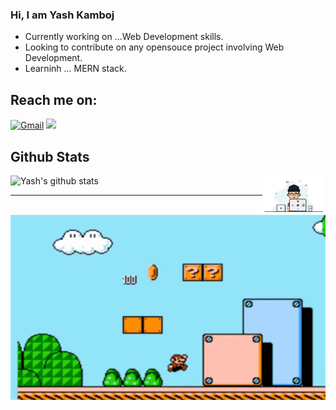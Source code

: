 ### Hi, I am Yash Kamboj

- Currently working on ...Web Development skills.
- Looking to contribute on any opensouce project involving Web Development.
- Learninh ... MERN stack.

## Reach me on:
[<img alt="Gmail" src="https://img.shields.io/badge/Gmail-D14836?style=for-the-badge&logo=gmail&logoColor=white" />](mailto:yashkamboj29@gmail.com)
[<img src="https://img.shields.io/badge/linkedin-%230077B5.svg?&style=for-the-badge&logo=linkedin&logoColor=white">](https://www.linkedin.com/in/yash-kamboj-9078011b5/)

## Github Stats
![Yash's github stats](https://github-readme-stats.vercel.app/api?username=YashKamboj&show_icons=true&hide_border=true&bg&theme=material-palenight)
<img align="right" width="20%" alt="" src="./1_IRGHmiGsa16stedQvIaZfw.gif" />

<hr>

<p align="center">
 <img src="./caf0f0be9c96bd2b9fdd842a7fd2a071.gif" />
</p> 

